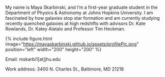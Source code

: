 My name is Maya Skarbinski, and I’m a first-year graduate student in the Department of Physics & Astronomy at Johns Hopkins University. I am fascinated by how galaxies stop star formation and am currently studying recently quenched galaxies at high redshifts with advisors Dr. Kate Rowlands, Dr. Katey Alatalo and Professor Tim Heckman.

{% include figure.html image="https://mayaskarbinski.github.io/assets/profilePic.png" position="left" width="200" height="200" %}

Email: mskarbi1[at]jhu.edu

Work address: 3400 N. Charles St., Baltimore, MD 21218
